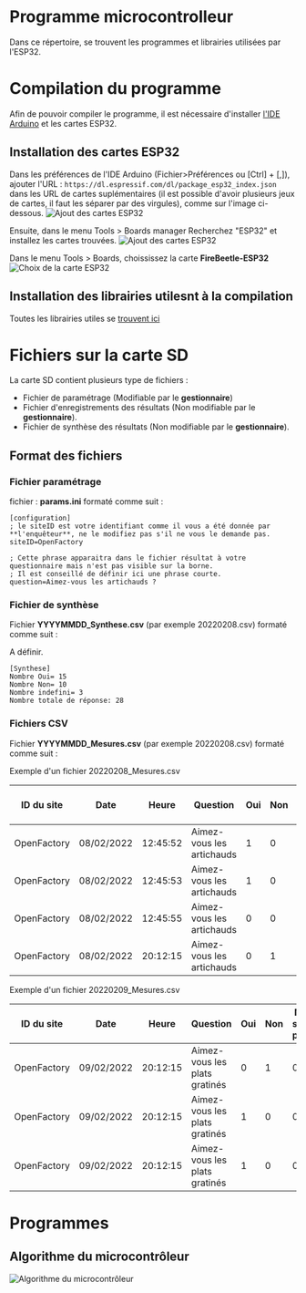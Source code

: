 # Programme microcontrolleur #
Dans ce répertoire, se trouvent les programmes et librairies utilisées par l'ESP32.


# Compilation du programme #
Afin de pouvoir compiler le programme, il est nécessaire d'installer [l'IDE Arduino](https://www.arduino.cc/en/software) et les cartes ESP32.

## Installation des cartes ESP32 ##
Dans les préférences de l'IDE Arduino (Fichier>Préférences ou [Ctrl] + [,]), ajouter l'URL :
``` https://dl.espressif.com/dl/package_esp32_index.json ``` dans les URL de cartes suplémentaires (il est possible d'avoir plusieurs jeux de cartes, il faut les séparer par des virgules), comme sur l'image ci-dessous.
![Ajout des cartes ESP32](./illustrations/Arduino_preferences.png)

Ensuite, dans le menu Tools > Boards manager Recherchez "ESP32" et installez les cartes trouvées.
![Ajout des cartes ESP32](./illustrations/Arduino_ESP32.png)


Dans le menu Tools > Boards, choississez la carte **FireBeetle-ESP32**
![Choix de la carte ESP32](./illustrations/Arduino_CardChoice.png)

## Installation des librairies utilesnt à la compilation ##
Toutes les librairies utiles se [trouvent ici](./libs/README.md)


# Fichiers sur la carte SD #
La carte SD contient plusieurs type de fichiers :
- Fichier de paramétrage (Modifiable par le **gestionnaire**)
- Fichier d'enregistrements des résultats (Non modifiable par le **gestionnaire**).
- Fichier de synthèse des résultats (Non modifiable par le **gestionnaire**).


## Format des fichiers ##

### Fichier paramétrage ###
fichier : **params.ini** formaté comme suit :
```
[configuration]
; le siteID est votre identifiant comme il vous a été donnée par **l'enquêteur**, ne le modifiez pas s'il ne vous le demande pas.
siteID=OpenFactory

; Cette phrase apparaitra dans le fichier résultat à votre questionnaire mais n'est pas visible sur la borne.
; Il est conseillé de définir ici une phrase courte.
question=Aimez-vous les artichauds ?
```


### Fichier de synthèse ###
Fichier **YYYYMMDD_Synthese.csv** (par exemple 20220208.csv) formaté comme suit :

A définir.

```
[Synthese]
Nombre Oui= 15
Nombre Non= 10
Nombre indefini= 3
Nombre totale de réponse: 28
```




### Fichiers CSV ###
Fichier **YYYYMMDD_Mesures.csv** (par exemple 20220208.csv) formaté comme suit :


Exemple d'un fichier 20220208_Mesures.csv

| ID du site | Date | Heure | Question | Oui | Non | Ne sait pas | Niveau Batterie
| ---------- | ---- | ----- | -------- | --- | --- | ----------- | ---------------
| OpenFactory | 08/02/2022 | 12:45:52 | Aimez-vous les artichauds | 1 | 0 | 0 | 90%
| OpenFactory | 08/02/2022 | 12:45:53 | Aimez-vous les artichauds | 1 | 0 | 0 | 90%
| OpenFactory | 08/02/2022 | 12:45:55 | Aimez-vous les artichauds | 0 | 0 | 1 | 90%
| OpenFactory | 08/02/2022 | 20:12:15 | Aimez-vous les artichauds | 0 | 1 | 0 | 50%


Exemple d'un fichier 20220209_Mesures.csv

| ID du site | Date | Heure | Question | Oui | Non | Ne sait pas | Niveau Batterie
| ---------- | ---- | ----- | -------- | --- | --- | ----------- | ---------------
| OpenFactory | 09/02/2022 | 20:12:15 | Aimez-vous les plats gratinés | 0 | 1 | 0 | 40%
| OpenFactory | 09/02/2022 | 20:12:15 | Aimez-vous les plats gratinés | 1 | 0 | 0 | 40%
| OpenFactory | 09/02/2022 | 20:12:15 | Aimez-vous les plats gratinés | 1 | 0 | 0 | 30%



# Programmes #




## Algorithme du microcontrôleur ##
![Algorithme du microcontrôleur](./illustrations/Diagrams.png)
